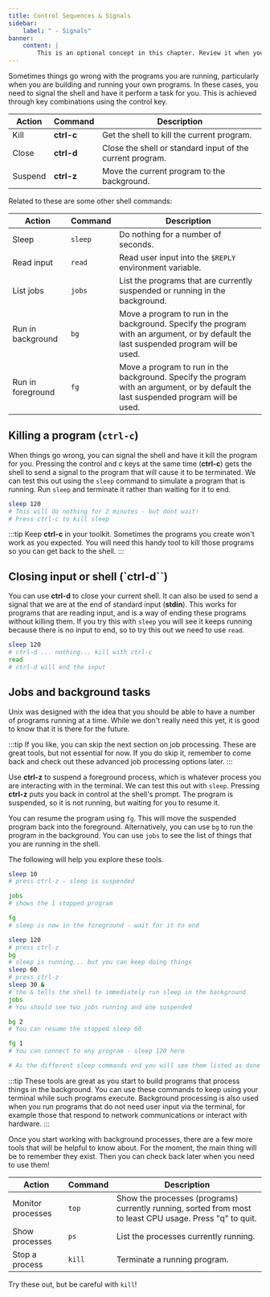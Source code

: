 ```yaml
---
title: Control Sequences & Signals
sidebar:
    label: " - Signals"
banner:
    content: |
        This is an optional concept in this chapter. Review it when you are on top of the other ideas.
---
```


Sometimes things go wrong with the programs you are running, particularly when you are building and running your own programs. In these cases, you need to signal the shell and have it perform a task for you. This is achieved through key combinations using the control key.

| **Action** | **Command** | **Description**                                           |
|------------|-------------|-----------------------------------------------------------|
| Kill       | **ctrl-c**  | Get the shell to kill the current program.                |
| Close      | **ctrl-d**  | Close the shell or standard input of the current program. |
| Suspend    | **ctrl-z**  | Move the current program to the background.               |

Related to these are some other shell commands:

| **Action**        | **Command** | **Description** |
|-------------------|-------------|-----------------------------------------------------------------------------------|
| Sleep             |`sleep`      | Do nothing for a number of seconds. |
| Read input        |`read`       | Read user input into the `$REPLY` environment variable. |
| List jobs         |`jobs`       | List the programs that are currently suspended or running in the background. |
| Run in background |`bg`         | Move a program to run in the background. Specify the program with an argument, or by default the last suspended program will be used. |
| Run in foreground |`fg`         | Move a program to run in the background. Specify the program with an argument, or by default the last suspended program will be used. |

## Killing a program (`ctrl-c`)

When things go wrong, you can signal the shell and have it kill the program for you. Pressing the control and c keys at the same time (**ctrl-c**) gets the shell to send a signal to the program that will cause it to be terminated. We can test this out using the `sleep` command to simulate a program that is running. Run `sleep` and terminate it rather than waiting for it to end.

```sh
sleep 120
# This will do nothing for 2 minutes - but dont wait!
# Press ctrl-c to kill sleep
```

:::tip
Keep **ctrl-c** in your toolkit. Sometimes the programs you create won't work as you expected. You will need this handy tool to kill those programs so you can get back to the shell.
:::

## Closing input or shell (`ctrl-d``)

You can use **ctrl-d** to close your current shell. It can also be used to send a signal that we are at the end of standard input (**stdin**). This works for programs that are reading input, and is a way of ending these programs without killing them. If you try this with `sleep` you will see it keeps running because there is no input to end, so to try this out we need to use `read`.

```sh
sleep 120
# ctrl-d ... nothing... kill with ctrl-c
read
# ctrl-d will end the input
```

## Jobs and background tasks

Unix was designed with the idea that you should be able to have a number of programs running at a time. While we don't really need this yet, it is good to know that it is there for the future.

:::tip
If you like, you can skip the next section on job processing. These are great tools, but not essential for now. If you do skip it, remember to come back and check out these advanced job processing options later.
:::

Use **ctrl-z** to suspend a foreground process, which is whatever process you are interacting with in the terminal. We can test this out with `sleep`. Pressing **ctrl-z** puts you back in control at the shell's prompt. The program is suspended, so it is not running, but waiting for you to resume it.

You can resume the program using `fg`. This will move the suspended program back into the foreground. Alternatively, you can use `bg` to run the program in the background. You can use `jobs` to see the list of things that you are running in the shell.

The following will help you explore these tools.

```sh
sleep 10
# press ctrl-z - sleep is suspended

jobs
# shows the 1 stopped program

fg
# sleep is now in the foreground - wait for it to end

sleep 120
# press ctrl-z
bg
# sleep is running... but you can keep doing things
sleep 60
# press ctrl-z
sleep 30 &
# the & tells the shell to immediately run sleep in the background
jobs
# You should see two jobs running and one suspended

bg 2
# You can resume the stopped sleep 60

fg 1
# You can connect to any program - sleep 120 here

# As the different sleep commands end you will see them listed as done
```

:::tip
These tools are great as you start to build programs that process things in the background. You can use these commands to keep using your terminal while such programs execute. Background processing is also used when you run programs that do not need user input via the terminal, for example those that respond to network communications or interact with hardware.
:::

Once you start working with background processes, there are a few more tools that will be helpful to know about. For the moment, the main thing will be to remember they exist. Then you can check back later when you need to use them!

| **Action**        | **Command** |**Description**|
|-------------------|-------------|-----------------------------------------------------------------------------------|
| Monitor processes |`top`        | Show the processes (programs) currently running, sorted from most to least CPU usage. Press "q" to quit. |
| Show processes    | `ps`        | List the processes currently running. |
| Stop a process    | `kill`      | Terminate a running program. |

Try these out, but be careful with `kill`!
